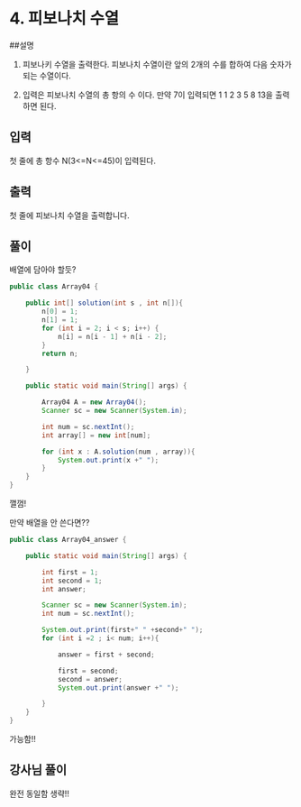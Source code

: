 # 4. 피보나치 수열

##설명

1) 피보나키 수열을 출력한다. 피보나치 수열이란 앞의 2개의 수를 합하여 다음 숫자가 되는 수열이다.

2) 입력은 피보나치 수열의 총 항의 수 이다. 만약 7이 입력되면 1 1 2 3 5 8 13을 출력하면 된다.


## 입력
첫 줄에 총 항수 N(3<=N<=45)이 입력된다.


## 출력
첫 줄에 피보나치 수열을 출력합니다.


## 풀이

배열에 담아야 할듯?

```java
public class Array04 {

    public int[] solution(int s , int n[]){
        n[0] = 1;
        n[1] = 1;
        for (int i = 2; i < s; i++) {
            n[i] = n[i - 1] + n[i - 2];
        }
        return n;

    }

    public static void main(String[] args) {

        Array04 A = new Array04();
        Scanner sc = new Scanner(System.in);

        int num = sc.nextInt();
        int array[] = new int[num];

        for (int x : A.solution(num , array)){
            System.out.print(x +" ");
        }
    }
}

```

깰껌!


만약 배열을 안 쓴다면?? 



```java
public class Array04_answer {

    public static void main(String[] args) {

        int first = 1;
        int second = 1;
        int answer;

        Scanner sc = new Scanner(System.in);
        int num = sc.nextInt();

        System.out.print(first+" " +second+" ");
        for (int i =2 ; i< num; i++){

            answer = first + second;

            first = second;
            second = answer;
            System.out.print(answer +" ");

        }
    }
}

```
가능함!!


## 강사님 풀이 

완전 동일함 생략!!